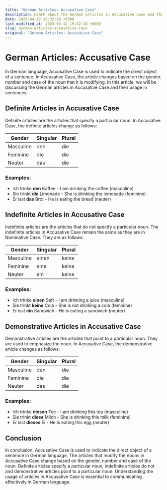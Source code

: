 ```yaml
---
title: "German Articles: Accusative Case"
description: Learn about the German articles in Accusative Case and their usage in sentences.
date: 2023-04-12 19:32:18 +0300
last_modified_at: 2023-04-12 19:32:18 +0300
slug: german-articles-accusative-case
original: "German Articles: Accusative Case"
---
```

# German Articles: Accusative Case

In German language, Accusative Case is used to indicate the direct object of a sentence. In Accusative Case, the article changes based on the gender, number and case of the noun that it is modifying. In this article, we will be discussing the German articles in Accusative Case and their usage in sentences.

## Definite Articles in Accusative Case

Definite articles are the articles that specify a particular noun. In Accusative Case, the definite articles change as follows:

| Gender | Singular | Plural |
| --- | --- | --- |
| Masculine | den | die |
| Feminine | die | die |
| Neuter | das | die |

### Examples:

* Ich trinke **den** Kaffee - I am drinking the coffee (masculine)
* Sie trinkt **die** Limonade - She is drinking the lemonade (feminine)
* Er isst **das** Brot - He is eating the bread (neuter)

## Indefinite Articles in Accusative Case

Indefinite articles are the articles that do not specify a particular noun. The indefinite articles in Accusative Case remain the same as they are in Nominative Case. They are as follows:

| Gender | Singular | Plural |
| --- | --- | --- |
| Masculine | einen | keine |
| Feminine | eine | keine |
| Neuter | ein | keine |

### Examples:

* Ich trinke **einen** Saft - I am drinking a juice (masculine)
* Sie trinkt **keine** Cola - She is not drinking a cola (feminine)
* Er isst **ein** Sandwich - He is eating a sandwich (neuter)

## Demonstrative Articles in Accusative Case

Demonstrative articles are the articles that point to a particular noun. They are used to emphasize the noun. In Accusative Case, the demonstrative article changes as follows:

| Gender | Singular | Plural |
| --- | --- | --- |
| Masculine | den | die |
| Feminine | die | die |
| Neuter | das | die |

### Examples:

* Ich trinke **diesen** Tee - I am drinking this tea (masculine)
* Sie trinkt **diese** Milch - She is drinking this milk (feminine)
* Er isst **dieses** Ei - He is eating this egg (neuter)

## Conclusion

In conclusion, Accusative Case is used to indicate the direct object of a sentence in German language. The articles that modify the nouns in Accusative Case change based on the gender, number and case of the noun. Definite articles specify a particular noun, indefinite articles do not and demonstrative articles point to a particular noun. Understanding the usage of articles in Accusative Case is essential to communicating effectively in German language.